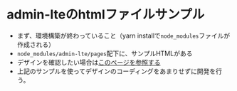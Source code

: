 
# admin-lteのhtmlファイルサンプル
- まず、環境構築が終わっていること（yarn installで`node_modules`ファイルが作成される）
- `node_modules/admin-lte/pages`配下に、サンプルHTMLがある
- デザインを確認したい場合は[このページを参照する](https://adminlte.io/themes/v3/index.html)
- 上記のサンプルを使ってデザインのコーディングをあまりせずに開発を行う。
